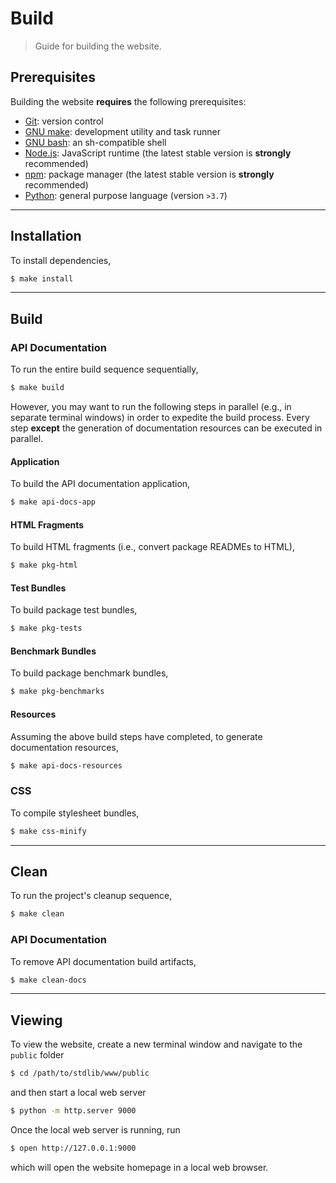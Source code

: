 <!--

@license Apache-2.0

Copyright (c) 2019 The Stdlib Authors.

Licensed under the Apache License, Version 2.0 (the "License");
you may not use this file except in compliance with the License.
You may obtain a copy of the License at

   http://www.apache.org/licenses/LICENSE-2.0

Unless required by applicable law or agreed to in writing, software
distributed under the License is distributed on an "AS IS" BASIS,
WITHOUT WARRANTIES OR CONDITIONS OF ANY KIND, either express or implied.
See the License for the specific language governing permissions and
limitations under the License.

-->

# Build

> Guide for building the website.

## Prerequisites

Building the website **requires** the following prerequisites:

-   [Git][git]: version control
-   [GNU make][make]: development utility and task runner
-   [GNU bash][bash]: an sh-compatible shell
-   [Node.js][node-js]: JavaScript runtime (the latest stable version is **strongly** recommended)
-   [npm][npm]: package manager (the latest stable version is **strongly** recommended)
-   [Python][python]: general purpose language (version `>3.7`)

* * *

## Installation

To install dependencies,

```bash
$ make install
```

* * *

## Build

### API Documentation

To run the entire build sequence sequentially,

```bash
$ make build
```

However, you may want to run the following steps in parallel (e.g., in separate terminal windows) in order to expedite the build process. Every step **except** the generation of documentation resources can be executed in parallel.

#### Application

To build the API documentation application,

```bash
$ make api-docs-app
```

#### HTML Fragments

To build HTML fragments (i.e., convert package READMEs to HTML),

```bash
$ make pkg-html
```

#### Test Bundles

To build package test bundles,

```bash
$ make pkg-tests
```

#### Benchmark Bundles

To build package benchmark bundles,

```bash
$ make pkg-benchmarks
```

#### Resources

Assuming the above build steps have completed, to generate documentation resources,

```bash
$ make api-docs-resources
```

### CSS

To compile stylesheet bundles,

```bash
$ make css-minify
```

* * *

## Clean

To run the project's cleanup sequence,

```bash
$ make clean
```

### API Documentation

To remove API documentation build artifacts,

```bash
$ make clean-docs
```

* * *

## Viewing

To view the website, create a new terminal window and navigate to the `public` folder

```bash
$ cd /path/to/stdlib/www/public
```

and then start a local web server

```bash
$ python -m http.server 9000
```

Once the local web server is running, run

```bash
$ open http://127.0.0.1:9000
```

which will open the website homepage in a local web browser.

<!-- Section for all links. Make sure to keep an empty line after the `section` element and another before the `/section` close. -->

<section class="links">

[git]: http://git-scm.com/

[make]: https://www.gnu.org/software/make

[bash]: https://www.gnu.org/software/bash/

[node-js]: https://nodejs.org/en/

[npm]: https://www.npmjs.com/

[python]: https://www.python.org/

</section>

<!-- /.links -->

